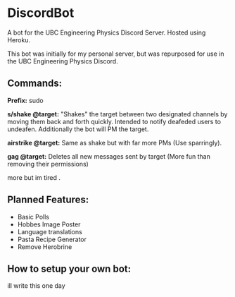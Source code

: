 # DiscordBot
A bot for the UBC Engineering Physics Discord Server. Hosted using Heroku.

This bot was initially for my personal server, but was repurposed for use in the UBC Engineering Physics Discord.

## Commands:
__Prefix:__ sudo <command> 

__s/shake @target:__ "Shakes" the target between two designated channels by moving them back and forth quickly. Intended to notify deafeded users
to undeafen. Additionally the bot will PM the target.

__airstrike @target:__ Same as shake but with far more PMs (Use sparringly).

__gag @target:__ Deletes all new messages sent by target (More fun than removing their permissions)

more but im tired
.
## Planned Features:
- Basic Polls
- Hobbes Image Poster
- Language translations
- Pasta Recipe Generator
- Remove Herobrine

## How to setup your own bot:
ill write this one day
